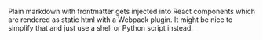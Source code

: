 Plain markdown with frontmatter gets injected into React components which are
rendered as static html with a Webpack plugin. It might be nice to simplify that
and just use a shell or Python script instead.
